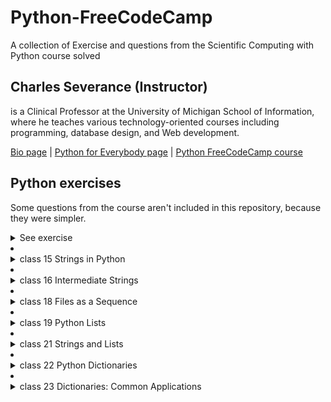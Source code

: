 # Python-FreeCodeCamp
A collection of Exercise and questions from the Scientific Computing with Python course  solved

## Charles Severance (Instructor)
is a Clinical Professor at the University of Michigan School of Information, where he teaches various technology-oriented courses including programming, database design, and Web development.

[Bio page](https://online.dr-chuck.com/) | 
[Python for Everybody page](https://www.py4e.com/) | 
[Python FreeCodeCamp course](https://www.freecodecamp.org/learn/scientific-computing-with-python)
</p>

## Python exercises
Some questions from the course aren't included in this repository, because they were simpler.

<details><summary>See exercise</summary>
<br>

- <details><summary>class 3 Introduction: Python as a Language</summary>
  <p>

  #### Class Description:
  Introduction to Python programming, syntax errors and python instructions

  [Go to exercise repo](https://github.com/Gromarant/Python-FreeCodeCamp/blob/main/class-3-introduction-python-as-a-language.py) | 
  [Go to class](https://www.freecodecamp.org/learn/scientific-computing-with-python/python-for-everybody/introduction-python-as-a-language)
  </p>
  </details>
  
- <details><summary>class 4 Introduction: Elements of Python</summary>
  <p>

  #### Class Description:
  Explanation of the learning process, reserved words, sentences, scripts and program steps or flow 

  [Go to exercise repo](https://github.com/Gromarant/Python-FreeCodeCamp/blob/main/class-4-introduction-elements-of-python.py) | 
  [Go to class](https://www.freecodecamp.org/learn/scientific-computing-with-python/python-for-everybody/introduction-elements-of-python)
  </p>
  </details>
  
- <details><summary>class 6 Intermediate Expressions</summary>
  <p>

  #### Class Description:
  Explanation of the numeric expressions, data types, type conversions and user input.
  
  ##### Exercises:
  02 - 02 EX - Python for Everybody Course: Write a program that uses input to pompt a user for their name and welcome them.
  <br>
  02 - 03 EX - Python for Everybody Course: Write a program to prompt the user for hours and rate per hour to compute gross pay.
  
  [Go to exercise repo](https://github.com/Gromarant/Python-FreeCodeCamp/blob/main/class-6-intermediate-expressions.py) | 
  [Go to class](https://www.freecodecamp.org/learn/scientific-computing-with-python/python-for-everybody/intermediate-expressions)
  </p>
  </details>
  
- <details><summary>class 7 Conditional Execution</summary>
  <p>

  #### Class Description:
  Explanation of the if statement, conditional steps, comparison operators, indentation and nested conditionals.

  [Go to exercise repo](https://github.com/Gromarant/Python-FreeCodeCamp/blob/main/class-7-conditional-execution.py) | 
  [Go to class](https://www.freecodecamp.org/learn/scientific-computing-with-python/python-for-everybody/conditional-execution)
  </p>
  </details>
  
- <details><summary>class 8 More Conditional Structures</summary>
  <p>

  #### Class Description:
  Explanation of more conditional statements and try / except structure. 
  
  ##### Exercises:
  03 - 01 EX - Python for Everybody Course: Rewrite your pay computation to give the employee 1.5 times the hourly rate for hours worked above 40 hours.
  <br><br>
  03 - 02 EX - Python for Everybody Course: Rewrite your pay program usin try and except so that your program handles non-numeric input gracefully by printing a message and exiting the program. The following shows two executions of the program.
  
  [Go to exercise repo](https://github.com/Gromarant/Python-FreeCodeCamp/blob/main/class-8-more-conditional-structures.py) | 
  [Go to class](https://www.freecodecamp.org/learn/scientific-computing-with-python/python-for-everybody/more-conditional-structures)
  </p>
  </details>
  
- <details><summary>class 10 Build your own Functions</summary>
  <p>

  #### Class Description:
  Explanation of the function creation process, how to define them, arguments, parameters and return values. 
  
  ##### Exercise:
  04 - 06 EX - Python for Everybody Course: Rewrite your pay computation with time-and-a-half for overtime and create a funtion called computepay which takes two parameters ( hours and rate).
  
  [Go to exercise repo](https://github.com/Gromarant/Python-FreeCodeCamp/blob/main/class-10-build-your-own-functions.py) | 
  [Go to class](https://www.freecodecamp.org/learn/scientific-computing-with-python/python-for-everybody/build-your-own-functions)
  </p>
  </details>

   <details><summary>class 11 Loops and Iterations</summary>
  <p>

  #### Class Description:
  Explanation of the iteration process, infinite loops and iteration with continue. 
  
  [Go to exercise repo](https://github.com/Gromarant/Python-FreeCodeCamp/blob/main/class-11-loops-and-iterations.py) | 
  [Go to class](https://www.freecodecamp.org/learn/scientific-computing-with-python/python-for-everybody/loops-and-iterations)
  </p>
  </details>
  
- <details><summary>class 12 Iterations: Definite Loops</summary>
  <p>

  #### Class Description:
  Explanation of the for loop, in keyword and iterable variables. 
  
  [Go to exercise repo](https://github.com/Gromarant/Python-FreeCodeCamp/blob/main/class-12-iteration-definite-loops.py) | 
  [Go to class](https://www.freecodecamp.org/learn/scientific-computing-with-python/python-for-everybody/iterations-definite-loops)
  </p>
  </details>

- <details><summary>class 13 Iterations: Loop Idioms</summary>
  <p>

  #### Class Description:
  Explanation of the loop construction and looping to find the largest number in a set.
  
  [Go to exercise repo](https://github.com/Gromarant/Python-FreeCodeCamp/blob/main/class-13-iteration-loops-idioms.py) | 
  [Go to class](https://www.freecodecamp.org/learn/scientific-computing-with-python/python-for-everybody/iterations-loop-idioms)
  </p>
  </details>

  - <details><summary>class 14 Iterations: More Patterns</summary>
  <p>

  #### Class Description:
  Explanation of counting, summing in a loop, searching using a boolean variable.
  
  ##### Exercise:
  05 - 01 EX - Python for Everybody Course:  Write a program which respeactly reads numbers until the user enters "done". Once "done" is entered, print out the total, count, and average of the numbers. If the user enters anything other than a number, detect their mistake using try and except and print an error message and skip to the next number.
  
  [Go to exercise repo](https://github.com/Gromarant/Python-FreeCodeCamp/blob/main/class-14-iteration-more-patterns.py) | 
  [Go to class](https://www.freecodecamp.org/learn/scientific-computing-with-python/python-for-everybody/iterations-more-patterns)
  </p>
  </details>

- <details><summary>class 15 Strings in Python</summary>
  <p>

  #### Class Description:
  Explanation of the string data type, len() function and looping through strings.
  
  [Go to exercise repo](https://github.com/Gromarant/Python-FreeCodeCamp/blob/main/class-15-strings-in-python.py) | 
  [Go to class](https://www.freecodecamp.org/learn/scientific-computing-with-python/python-for-everybody/strings-in-python)
  </p>
  </details>

- <details><summary>class 16 Intermediate Strings</summary>
  <p>

  #### Class Description:
  Explanation of the function creation process, how to define them, arguments, parameters and return values. 
  
  ##### Exercise:
  06 - 05 EX - Python for Everybody Course: Take the following Python code that storesa string:
  
  str = 'X-DSPAM-Condidence: 0.8475 '

  Use find and string slicing to extract the portion of the string after the colon character and then use the float function to convert the extracted string into a   floating point number
  
  [Go to exercise repo](https://github.com/Gromarant/Python-FreeCodeCamp/blob/main/class-16-intermediate-strings.py) | 
  [Go to class](https://www.freecodecamp.org/learn/scientific-computing-with-python/python-for-everybody/intermediate-strings)
  </p>
  </details>

- <details><summary>class 18 Files as a Sequence</summary>
  <p>

  #### Class Description:
  Explanation of file treatment as a sequence and how to read files and their content.
  
  ##### Exercise:
  07 - 01 EX - Python for Everybody Course: Write a program to read through a file and print the contents of the file ( line by line ) all in upper case.
  
  [Go to exercise repo](https://github.com/Gromarant/Python-FreeCodeCamp/blob/main/class-18-files-as-a-sequence.py) | 
  [Go to class](https://www.freecodecamp.org/learn/scientific-computing-with-python/python-for-everybody/files-as-a-sequence)
  </p>
  </details>

- <details><summary>class 19 Python Lists</summary>
  <p>

  #### Class Description:
  Explanation of the algorithms, data structures, collections, lists and range() function. 
  
  [Go to exercise repo](https://github.com/Gromarant/Python-FreeCodeCamp/blob/main/class-19-python-lists.py) | 
  [Go to class](https://www.freecodecamp.org/learn/scientific-computing-with-python/python-for-everybody/python-lists)
  </p>
  </details>

- <details><summary>class 21 Strings and Lists</summary>
  <p>

  #### Class Description:
  Explanation of the uses of the lists of strings and the double split pattern. 
  
  ##### Exercise:
  08 - EX - Python for Everybody Course: debugging code.
  
  [Go to exercise repo](https://github.com/Gromarant/Python-FreeCodeCamp/blob/main/class-21-strings-and-lists.py) | 
  [Go to class](https://www.freecodecamp.org/learn/scientific-computing-with-python/python-for-everybody/strings-and-lists)
  </p>
  </details>

- <details><summary>class 22 Python Dictionaries</summary>
  <p>

  #### Class Description:
  Explanation of the dictionaries and their differences with the lists.  
  
  [Go to exercise repo](https://github.com/Gromarant/Python-FreeCodeCamp/blob/main/class-22-python-dictionaries.py) | 
  [Go to class](https://www.freecodecamp.org/learn/scientific-computing-with-python/python-for-everybody/python-dictionaries)
  </p>
  </details>

- <details><summary>class 23 Dictionaries: Common Applications</summary>
  <p>

  #### Class Description:
  Explanation of the common applications of dictionaries, histograms and get() method. 
 
  [Go to exercise repo](https://github.com/Gromarant/Python-FreeCodeCamp/blob/main/class-23-dictionaries-common-applications.py) | 
  [Go to class](https://www.freecodecamp.org/learn/scientific-computing-with-python/python-for-everybody/dictionaries-common-applications)
  </p>
  </details>
</details>